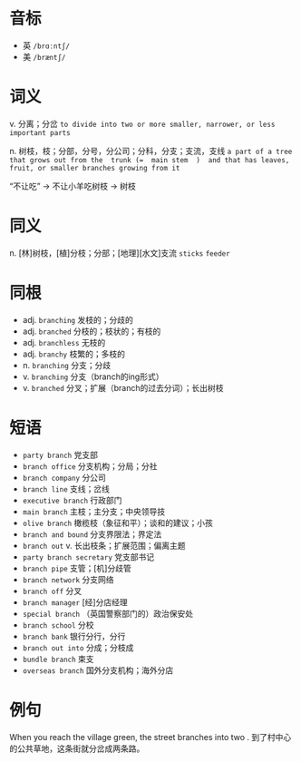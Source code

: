 # 音标

- 英 `/brɑːntʃ/`
- 美 `/bræntʃ/`

# 词义

v. 分离；分岔
`to divide into two or more smaller, narrower, or less important parts`

n. 树枝，枝；分部，分号，分公司；分科，分支；支流，支线
`a part of a tree that grows out from the  trunk (=  main stem  )  and that has leaves, fruit, or smaller branches growing from it`



“不让吃” → 不让小羊吃树枝 → 树枝

# 同义

n. [林]树枝，[植]分枝；分部；[地理][水文]支流
`sticks` `feeder`

# 同根

- adj. `branching` 发枝的；分歧的
- adj. `branched` 分枝的；枝状的；有枝的
- adj. `branchless` 无枝的
- adj. `branchy` 枝繁的；多枝的
- n. `branching` 分支；分歧
- v. `branching` 分支（branch的ing形式）
- v. `branched` 分叉；扩展（branch的过去分词）；长出树枝

# 短语

- `party branch` 党支部
- `branch office` 分支机构；分局；分社
- `branch company` 分公司
- `branch line` 支线；岔线
- `executive branch` 行政部门
- `main branch` 主枝；主分支；中央领导技
- `olive branch` 橄榄枝（象征和平）；谈和的建议；小孩
- `branch and bound` 分支界限法；界定法
- `branch out` v. 长出枝条；扩展范围；偏离主题
- `party branch secretary` 党支部书记
- `branch pipe` 支管；[机]分歧管
- `branch network` 分支网络
- `branch off` 分叉
- `branch manager` [经]分店经理
- `special branch` （英国警察部门的）政治保安处
- `branch school` 分校
- `branch bank` 银行分行，分行
- `branch out into` 分成；分枝成
- `bundle branch` 束支
- `overseas branch` 国外分支机构；海外分店

# 例句

When you reach the village green, the street branches into two .
到了村中心的公共草地，这条街就分岔成两条路。


